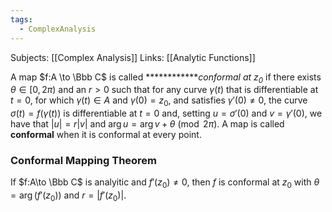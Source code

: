 ```yaml
---
tags:
  - ComplexAnalysis
---
```

Subjects: [[Complex Analysis]]
Links: [[Analytic Functions]]

A map $f:A \to \Bbb C$ is called ************_conformal at $z_0$_ if there exists $\theta \in [0, 2\pi)$ and an $r>0$ such that for any curve $\gamma(t)$ that is differentiable at $t=0$, for which $\gamma(t) \in A$ and $\gamma(0) = z_0$, and satisfies $\gamma'(0) \ne 0$, the curve $\sigma(t) = f(\gamma(t))$ is differentiable at $t=0$ and, setting ${u = \sigma'(0)}$ and $v = \gamma'(0)$, we have that $|u| =r|v|$ and $\arg u = \arg v + \theta \pmod{2\pi}$. A map is called **********conformal********** when it is conformal at every point.

### Conformal Mapping Theorem

If $f:A\to \Bbb C$ is analyitic and $f'(z_0) \ne0$, then $f$ is conformal at $z_0$ with $\theta = \arg(f'(z_0))$ and $r= |f'(z_0)|$.